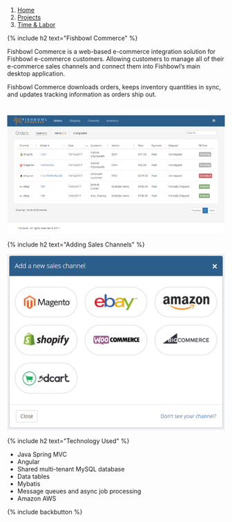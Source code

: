 <ol class="breadcrumbs">
  <li><a href="/"><span>Home</span></a></li>
  <li><a href="/#projects"><span>Projects</span></a></li>
  <li><a href="/workforce/"><span>Time &amp; Labor</span></a></li>       
</ol>

{% include h2 text="Fishbowl Commerce" %}

Fishbowl Commerce is a web-based e-commerce integration solution for Fishbowl e-commerce customers. Allowing customers to manage all of their e-commerce sales channels and connect them into Fishbowl’s main desktop application.

Fishbowl Commerce downloads orders, keeps inventory quantities in sync, and updates tracking information as orders ship out.

<p style="margin-top: 40px;"><img class="border" src="/assets/images/commerce2.png" alt="commerce2"></p>

{% include h2 text="Adding Sales Channels" %}

<p class="text-center"><img src="/assets/images/addchannel.png" alt="addchannel"></p>

{% include h2 text="Technology Used" %}

- Java Spring MVC
- Angular
- Shared multi-tenant MySQL database
- Data tables
- Mybatis
- Message queues and async job processing
- Amazon AWS

{% include backbutton %}
